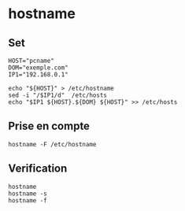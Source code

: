 # hostname
## Set
```
HOST="pcname"
DOM="exemple.com"
IP1="192.168.0.1"

echo "${HOST}" > /etc/hostname
sed -i "/$IP1/d"  /etc/hosts
echo "$IP1 ${HOST}.${DOM} ${HOST}" >> /etc/hosts
```

## Prise en compte
```
hostname -F /etc/hostname
```

## Verification
```
hostname
hostname -s
hostname -f
```
